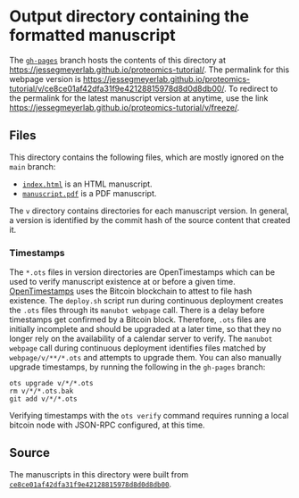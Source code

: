 # Output directory containing the formatted manuscript

The [`gh-pages`](https://github.com/jessegmeyerlab/proteomics-tutorial/tree/gh-pages) branch hosts the contents of this directory at <https://jessegmeyerlab.github.io/proteomics-tutorial/>.
The permalink for this webpage version is <https://jessegmeyerlab.github.io/proteomics-tutorial/v/ce8ce01af42dfa31f9e42128815978d8d0d8db00/>.
To redirect to the permalink for the latest manuscript version at anytime, use the link <https://jessegmeyerlab.github.io/proteomics-tutorial/v/freeze/>.

## Files

This directory contains the following files, which are mostly ignored on the `main` branch:

+ [`index.html`](index.html) is an HTML manuscript.
+ [`manuscript.pdf`](manuscript.pdf) is a PDF manuscript.

The `v` directory contains directories for each manuscript version.
In general, a version is identified by the commit hash of the source content that created it.

### Timestamps

The `*.ots` files in version directories are OpenTimestamps which can be used to verify manuscript existence at or before a given time.
[OpenTimestamps](https://opentimestamps.org/) uses the Bitcoin blockchain to attest to file hash existence.
The `deploy.sh` script run during continuous deployment creates the `.ots` files through its `manubot webpage` call.
There is a delay before timestamps get confirmed by a Bitcoin block.
Therefore, `.ots` files are initially incomplete and should be upgraded at a later time, so that they no longer rely on the availability of a calendar server to verify.
The `manubot webpage` call during continuous deployment identifies files matched by `webpage/v/**/*.ots` and attempts to upgrade them.
You can also manually upgrade timestamps, by running the following in the `gh-pages` branch:

```shell
ots upgrade v/*/*.ots
rm v/*/*.ots.bak
git add v/*/*.ots
```

Verifying timestamps with the `ots verify` command requires running a local bitcoin node with JSON-RPC configured, at this time.

## Source

The manuscripts in this directory were built from
[`ce8ce01af42dfa31f9e42128815978d8d0d8db00`](https://github.com/jessegmeyerlab/proteomics-tutorial/commit/ce8ce01af42dfa31f9e42128815978d8d0d8db00).

